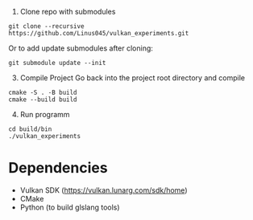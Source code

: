 1. Clone repo with submodules
```
git clone --recursive https://github.com/Linus045/vulkan_experiments.git
```

Or to add update submodules after cloning:
```
git submodule update --init
```

3. Compile Project
Go back into the project root directory and compile
```
cmake -S . -B build
cmake --build build
```

4. Run programm
```
cd build/bin
./vulkan_experiments
```

# Dependencies
- Vulkan SDK (https://vulkan.lunarg.com/sdk/home)
- CMake
- Python (to build glslang tools)

